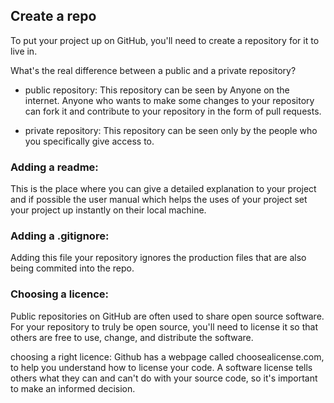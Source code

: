 ## Create a repo

To put your project up on GitHub, you'll need to create a repository for it to live in.



What's the real difference between a public and a private repository?
- public repository: This repository can be seen by Anyone on the internet.
                     Anyone who wants to make some changes to your repository can fork 
                     it and contribute to your repository in the form of pull requests.
 
- private repository: This repository can be seen only by the people who 
                     you specifically give access to.


<h3> Adding a readme: </h3>
This is the place where you can give a detailed explanation to your project
and if possible the user manual which helps the uses of your project set your
project up instantly on their local machine.

<h3> Adding a .gitignore: </h3>
Adding this file your repository ignores the production files that are also
being commited into the repo.

<h3> Choosing a licence: </h3>
Public repositories on GitHub are often used to share open source software. For your repository to truly be open source, you'll need to license it so that others are free to use, change, and distribute the software.

choosing a right licence:
Github has a webpage called choosealicense.com, to help you understand how to license your code. A software license tells others what they can and can't do with your source code, so it's important to make an informed decision.





